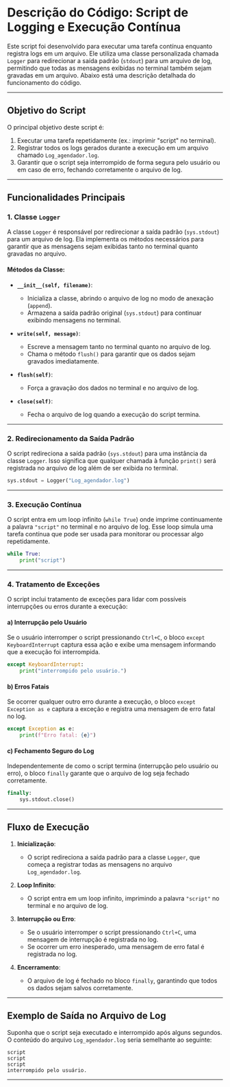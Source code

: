 # Descrição do Código: Script de Logging e Execução Contínua

Este script foi desenvolvido para executar uma tarefa contínua enquanto registra logs em um arquivo. Ele utiliza uma classe personalizada chamada `Logger` para redirecionar a saída padrão (`stdout`) para um arquivo de log, permitindo que todas as mensagens exibidas no terminal também sejam gravadas em um arquivo. Abaixo está uma descrição detalhada do funcionamento do código.

---

## **Objetivo do Script**
O principal objetivo deste script é:
1. Executar uma tarefa repetidamente (ex.: imprimir "script" no terminal).
2. Registrar todos os logs gerados durante a execução em um arquivo chamado `Log_agendador.log`.
3. Garantir que o script seja interrompido de forma segura pelo usuário ou em caso de erro, fechando corretamente o arquivo de log.

---

## **Funcionalidades Principais**

### 1. **Classe `Logger`**
A classe `Logger` é responsável por redirecionar a saída padrão (`sys.stdout`) para um arquivo de log. Ela implementa os métodos necessários para garantir que as mensagens sejam exibidas tanto no terminal quanto gravadas no arquivo.

#### Métodos da Classe:
- **`__init__(self, filename)`**:
  - Inicializa a classe, abrindo o arquivo de log no modo de anexação (`append`).
  - Armazena a saída padrão original (`sys.stdout`) para continuar exibindo mensagens no terminal.

- **`write(self, message)`**:
  - Escreve a mensagem tanto no terminal quanto no arquivo de log.
  - Chama o método `flush()` para garantir que os dados sejam gravados imediatamente.

- **`flush(self)`**:
  - Força a gravação dos dados no terminal e no arquivo de log.

- **`close(self)`**:
  - Fecha o arquivo de log quando a execução do script termina.

---

### 2. **Redirecionamento da Saída Padrão**
O script redireciona a saída padrão (`sys.stdout`) para uma instância da classe `Logger`. Isso significa que qualquer chamada à função `print()` será registrada no arquivo de log além de ser exibida no terminal.

```python
sys.stdout = Logger("Log_agendador.log")
```

---

### 3. **Execução Contínua**
O script entra em um loop infinito (`while True`) onde imprime continuamente a palavra `"script"` no terminal e no arquivo de log. Esse loop simula uma tarefa contínua que pode ser usada para monitorar ou processar algo repetidamente.

```python
while True:
    print("script")
```

---

### 4. **Tratamento de Exceções**
O script inclui tratamento de exceções para lidar com possíveis interrupções ou erros durante a execução:

#### a) **Interrupção pelo Usuário**
Se o usuário interromper o script pressionando `Ctrl+C`, o bloco `except KeyboardInterrupt` captura essa ação e exibe uma mensagem informando que a execução foi interrompida.

```python
except KeyboardInterrupt:
    print("interrompido pelo usuário.")
```

#### b) **Erros Fatais**
Se ocorrer qualquer outro erro durante a execução, o bloco `except Exception as e` captura a exceção e registra uma mensagem de erro fatal no log.

```python
except Exception as e:
    print(f"Erro fatal: {e}")
```

#### c) **Fechamento Seguro do Log**
Independentemente de como o script termina (interrupção pelo usuário ou erro), o bloco `finally` garante que o arquivo de log seja fechado corretamente.

```python
finally:
    sys.stdout.close()
```

---

## **Fluxo de Execução**
1. **Inicialização**:
   - O script redireciona a saída padrão para a classe `Logger`, que começa a registrar todas as mensagens no arquivo `Log_agendador.log`.

2. **Loop Infinito**:
   - O script entra em um loop infinito, imprimindo a palavra `"script"` no terminal e no arquivo de log.

3. **Interrupção ou Erro**:
   - Se o usuário interromper o script pressionando `Ctrl+C`, uma mensagem de interrupção é registrada no log.
   - Se ocorrer um erro inesperado, uma mensagem de erro fatal é registrada no log.

4. **Encerramento**:
   - O arquivo de log é fechado no bloco `finally`, garantindo que todos os dados sejam salvos corretamente.

---

## **Exemplo de Saída no Arquivo de Log**
Suponha que o script seja executado e interrompido após alguns segundos. O conteúdo do arquivo `Log_agendador.log` seria semelhante ao seguinte:

```
script
script
script
interrompido pelo usuário.
```

---
